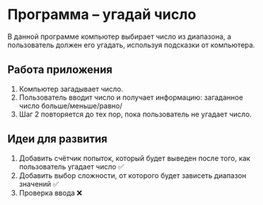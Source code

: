 # Программа &ndash; угадай число

В данной программе компьютер выбирает число из диапазона,
а пользователь должен его угадать, используя подсказки
от компьютера.

## Работа приложения

1. Компьютер загадывает число.
2. Пользователь вводит число и получает информацию: загаданное число больше/меньше/равно/
3. Шаг 2 повторяется до тех пор, пока пользователь не угадает число.

## Идеи для развития
1. Добавить счётчик попыток, который будет выведен после того, как пользователь угадает число ✅
2. Добавить выбор сложности, от которого будет зависеть диапазон значений ✅
3. Проверка ввода ❌